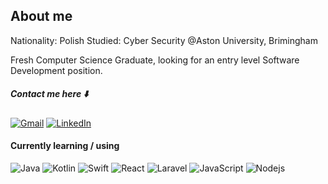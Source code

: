 
## About me
Nationality: Polish
Studied: Cyber Security @Aston University, Brimingham

Fresh Computer Science Graduate, looking for an entry level Software Development position.

##### Contact me here ⬇️

[![Gmail](https://img.shields.io/badge/-Gmail-000?style=flat&logo=Gmail&logoColor=white)](mailto:iwo.grzes237@gmail.com)
[![LinkedIn](https://img.shields.io/badge/-LinkedIn-000?style=flat&logo=Linkedin&logoColor=white)](https://www.linkedin.com/in/iwo237/)

#### Currently learning / using
![Java](http://img.shields.io/badge/-Java-000000?style=for-the-badge&logo=oracle)
![Kotlin](http://img.shields.io/badge/-Kotlin-000000?style=for-the-badge&logo=Kotlin)
![Swift](http://img.shields.io/badge/-Swift-000000?style=for-the-badge&logo=Swift)
![React](https://img.shields.io/badge/-React-000000?style=for-the-badge&logo=react)
![Laravel](https://img.shields.io/badge/-Laravel-000000?style=for-the-badge&logo=Laravel)
![JavaScript](https://img.shields.io/badge/-JavaScript-000000?style=for-the-badge&logo=javascript)
![Nodejs](https://img.shields.io/badge/-Nodejs-000000?style=for-the-badge&logo=Node.js)
